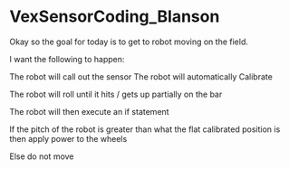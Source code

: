 # VexSensorCoding_Blanson

Okay so the goal for today is to get to robot moving on the field.


I want the following to happen:


The robot will call out the sensor
The robot will automatically Calibrate


The robot will roll until it hits / gets up partially on the bar

The robot will then execute an if statement


If the pitch of the robot is greater than what the flat calibrated position is then apply power to the wheels

Else do not move
